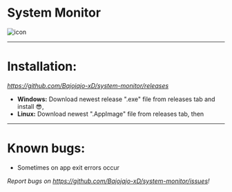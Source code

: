 # System Monitor
![icon](https://user-images.githubusercontent.com/81306360/116520234-bcdb0180-a8d2-11eb-80d1-f171fc34bd8c.png)

--------------------------
# Installation:
*https://github.com/Bajojajo-xD/system-monitor/releases*
- **Windows:** Download newest release ".exe" file from releases tab and install 😎,
- **Linux:** Download newest ".AppImage" file from releases tab, then

---------------------------
# Known bugs:

- Sometimes on app exit errors occur

*Report bugs on https://github.com/Bajojajo-xD/system-monitor/issues!*
